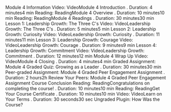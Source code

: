 
Module 4 Information
Video: VideoModule 4 Introduction
. Duration: 4 minutes4 min
Reading: ReadingModule 4 Overview
. Duration: 10 minutes10 min
Reading: ReadingModule 4 Readings
. Duration: 30 minutes30 min
Lesson 1: Leadership Growth: The Three C's
Video: VideoLeadership Growth: The Three C's
. Duration: 5 minutes5 min
Lesson 2: Leadership Growth: Curiosity
Video: VideoLeadership Growth: Curiosity
. Duration: 11 minutes11 min
Lesson 3: Leadership Growth: Courage
Video: VideoLeadership Growth: Courage
. Duration: 9 minutes9 min
Lesson 4: Leadership Growth: Commitment
Video: VideoLeadership Growth: Commitment
. Duration: 12 minutes12 min
Module 4 Wrap Up
Video: VideoModule 4 Closing
. Duration: 4 minutes4 min
Graded Assignment: Module 4 Graded Quiz: Growing as a Leader
. Duration: 30 minutes30 min
Peer-graded Assignment: Module 4 Graded Peer Engagement Assignment
. Duration: 2 hours2h
Review Your Peers: Module 4 Graded Peer Engagement Assignment
Course Conclusion
Reading: ReadingCongratulations on completing the course!
. Duration: 10 minutes10 min
Reading: ReadingGet Your Course Certificate
. Duration: 10 minutes10 min
Video: VideoLearn on Your Terms
. Duration: 30 seconds30 sec
Ungraded Plugin: How Was the Course?